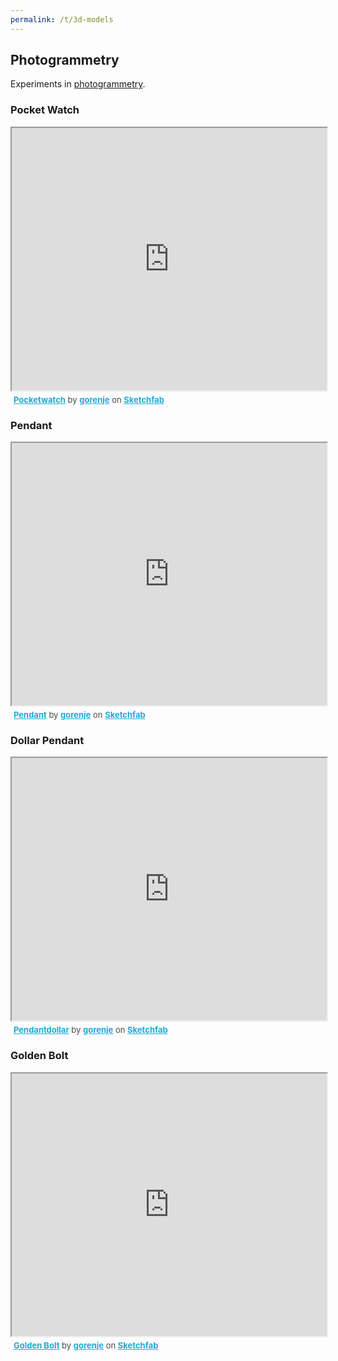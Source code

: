 ```yaml
---
permalink: /t/3d-models
---
```


## Photogrammetry

Experiments in [photogrammetry](https://en.wikipedia.org/wiki/Photogrammetry).

### Pocket Watch

<div class="sketchfab-embed-wrapper">
    <iframe title="Pocketwatch" width="100%" height="420" src="https://sketchfab.com/models/e408a387dfae4de08107923698ef352e/embed?autospin=0&preload=1">
    </iframe>
   <p style="font-size: 13px; font-weight: normal; margin: 5px; color: #4A4A4A;">
        <a href="https://sketchfab.com/3d-models/pocketwatch-e408a387dfae4de08107923698ef352e" target="_blank" style="font-weight: bold; color: #1CAAD9;">Pocketwatch</a>
        by <a href="https://sketchfab.com/gorenje23" target="_blank" style="font-weight: bold; color: #1CAAD9;">gorenje</a>
        on <a href="https://sketchfab.com" target="_blank" style="font-weight: bold; color: #1CAAD9;">Sketchfab</a>
    </p>
</div>


### Pendant

<div class="sketchfab-embed-wrapper">
    <iframe title="Pendant" width="100%" height="420" src="https://sketchfab.com/models/90263f6c53f34d46b15135706f3b3333/embed?preload=1">
    </iframe>
   <p style="font-size: 13px; font-weight: normal; margin: 5px; color: #4A4A4A;">
        <a href="https://sketchfab.com/3d-models/pendant-90263f6c53f34d46b15135706f3b3333" target="_blank" style="font-weight: bold; color: #1CAAD9;">Pendant</a>
        by <a href="https://sketchfab.com/gorenje23" target="_blank" style="font-weight: bold; color: #1CAAD9;">gorenje</a>
        on <a href="https://sketchfab.com" target="_blank" style="font-weight: bold; color: #1CAAD9;">Sketchfab</a>
    </p>
</div>


### Dollar Pendant

<div class="sketchfab-embed-wrapper">
    <iframe title="Pendant" width="100%" height="420" src="https://sketchfab.com/models/1e6fcde6c3c54049a8e7fd66fdd53392/embed?preload=1">
    </iframe>
   <p style="font-size: 13px; font-weight: normal; margin: 5px; color: #4A4A4A;">
        <a href="https://sketchfab.com/3d-models/gpendantdollar-1e6fcde6c3c54049a8e7fd66fdd53392" target="_blank" style="font-weight: bold; color: #1CAAD9;">Pendantdollar</a>
        by <a href="https://sketchfab.com/gorenje23" target="_blank" style="font-weight: bold; color: #1CAAD9;">gorenje</a>
        on <a href="https://sketchfab.com" target="_blank" style="font-weight: bold; color: #1CAAD9;">Sketchfab</a>
    </p>
</div>

### Golden Bolt

<div class="sketchfab-embed-wrapper">
    <iframe title="Golden Bolt" width="100%" height="420" src="https://sketchfab.com/models/d84b73f545d14e45a756e89b7045b213/embed?preload=1">
    </iframe>
   <p style="font-size: 13px; font-weight: normal; margin: 5px; color: #4A4A4A;">
        <a href="https://sketchfab.com/3d-models/golden-bolt-d84b73f545d14e45a756e89b7045b213" target="_blank" style="font-weight: bold; color: #1CAAD9;">Golden Bolt</a>
        by <a href="https://sketchfab.com/gorenje23" target="_blank" style="font-weight: bold; color: #1CAAD9;">gorenje</a>
        on <a href="https://sketchfab.com" target="_blank" style="font-weight: bold; color: #1CAAD9;">Sketchfab</a>
    </p>
</div>
